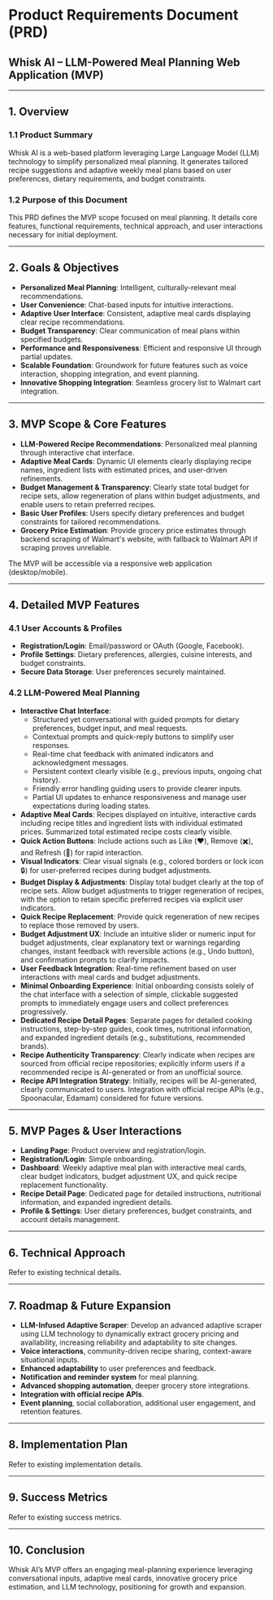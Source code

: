 # Product Requirements Document (PRD)

## Whisk AI – LLM-Powered Meal Planning Web Application (MVP)

---

## 1. Overview

### 1.1 Product Summary

Whisk AI is a web-based platform leveraging Large Language Model (LLM) technology to simplify personalized meal planning. It generates tailored recipe suggestions and adaptive weekly meal plans based on user preferences, dietary requirements, and budget constraints.

### 1.2 Purpose of this Document

This PRD defines the MVP scope focused on meal planning. It details core features, functional requirements, technical approach, and user interactions necessary for initial deployment.

---

## 2. Goals & Objectives

- **Personalized Meal Planning**: Intelligent, culturally-relevant meal recommendations.
- **User Convenience**: Chat-based inputs for intuitive interactions.
- **Adaptive User Interface**: Consistent, adaptive meal cards displaying clear recipe recommendations.
- **Budget Transparency**: Clear communication of meal plans within specified budgets.
- **Performance and Responsiveness**: Efficient and responsive UI through partial updates.
- **Scalable Foundation**: Groundwork for future features such as voice interaction, shopping integration, and event planning.
- **Innovative Shopping Integration**: Seamless grocery list to Walmart cart integration.

---

## 3. MVP Scope & Core Features

- **LLM-Powered Recipe Recommendations**: Personalized meal planning through interactive chat interface.
- **Adaptive Meal Cards**: Dynamic UI elements clearly displaying recipe names, ingredient lists with estimated prices, and user-driven refinements.
- **Budget Management & Transparency**: Clearly state total budget for recipe sets, allow regeneration of plans within budget adjustments, and enable users to retain preferred recipes.
- **Basic User Profiles**: Users specify dietary preferences and budget constraints for tailored recommendations.
- **Grocery Price Estimation**: Provide grocery price estimates through backend scraping of Walmart's website, with fallback to Walmart API if scraping proves unreliable.

The MVP will be accessible via a responsive web application (desktop/mobile).

---

## 4. Detailed MVP Features

### 4.1 User Accounts & Profiles

- **Registration/Login**: Email/password or OAuth (Google, Facebook).
- **Profile Settings**: Dietary preferences, allergies, cuisine interests, and budget constraints.
- **Secure Data Storage**: User preferences securely maintained.

### 4.2 LLM-Powered Meal Planning

- **Interactive Chat Interface**:
    - Structured yet conversational with guided prompts for dietary preferences, budget input, and meal requests.
    - Contextual prompts and quick-reply buttons to simplify user responses.
    - Real-time chat feedback with animated indicators and acknowledgment messages.
    - Persistent context clearly visible (e.g., previous inputs, ongoing chat history).
    - Friendly error handling guiding users to provide clearer inputs.
    - Partial UI updates to enhance responsiveness and manage user expectations during loading states.
- **Adaptive Meal Cards**: Recipes displayed on intuitive, interactive cards including recipe titles and ingredient lists with individual estimated prices. Summarized total estimated recipe costs clearly visible.
- **Quick Action Buttons**: Include actions such as Like (❤️), Remove (✖️), and Refresh (🔄) for rapid interaction.
- **Visual Indicators**: Clear visual signals (e.g., colored borders or lock icon 🔒) for user-preferred recipes during budget adjustments.
- **Budget Display & Adjustments**: Display total budget clearly at the top of recipe sets. Allow budget adjustments to trigger regeneration of recipes, with the option to retain specific preferred recipes via explicit user indicators.
- **Quick Recipe Replacement**: Provide quick regeneration of new recipes to replace those removed by users.
- **Budget Adjustment UX**: Include an intuitive slider or numeric input for budget adjustments, clear explanatory text or warnings regarding changes, instant feedback with reversible actions (e.g., Undo button), and confirmation prompts to clarify impacts.
- **User Feedback Integration**: Real-time refinement based on user interactions with meal cards and budget adjustments.
- **Minimal Onboarding Experience**: Initial onboarding consists solely of the chat interface with a selection of simple, clickable suggested prompts to immediately engage users and collect preferences progressively.
- **Dedicated Recipe Detail Pages**: Separate pages for detailed cooking instructions, step-by-step guides, cook times, nutritional information, and expanded ingredient details (e.g., substitutions, recommended brands).
- **Recipe Authenticity Transparency**: Clearly indicate when recipes are sourced from official recipe repositories; explicitly inform users if a recommended recipe is AI-generated or from an unofficial source.
- **Recipe API Integration Strategy**: Initially, recipes will be AI-generated, clearly communicated to users. Integration with official recipe APIs (e.g., Spoonacular, Edamam) considered for future versions.

---

## 5. MVP Pages & User Interactions

- **Landing Page**: Product overview and registration/login.
- **Registration/Login**: Simple onboarding.
- **Dashboard**: Weekly adaptive meal plan with interactive meal cards, clear budget indicators, budget adjustment UX, and quick recipe replacement functionality.
- **Recipe Detail Page**: Dedicated page for detailed instructions, nutritional information, and expanded ingredient details.
- **Profile & Settings**: User dietary preferences, budget constraints, and account details management.

---

## 6. Technical Approach

Refer to existing technical details.

---

## 7. Roadmap & Future Expansion

- **LLM-Infused Adaptive Scraper**: Develop an advanced adaptive scraper using LLM technology to dynamically extract grocery pricing and availability, increasing reliability and adaptability to site changes.
- **Voice interactions**, community-driven recipe sharing, context-aware situational inputs.
- **Enhanced adaptability** to user preferences and feedback.
- **Notification and reminder system** for meal planning.
- **Advanced shopping automation**, deeper grocery store integrations.
- **Integration with official recipe APIs**.
- **Event planning**, social collaboration, additional user engagement, and retention features.

---

## 8. Implementation Plan

Refer to existing implementation details.

---

## 9. Success Metrics

Refer to existing success metrics.

---

## 10. Conclusion

Whisk AI’s MVP offers an engaging meal-planning experience leveraging conversational inputs, adaptive meal cards, innovative grocery price estimation, and LLM technology, positioning for growth and expansion.